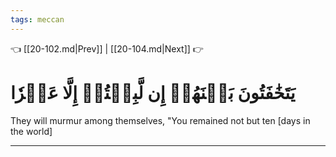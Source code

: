 ```yaml
---
tags: meccan
---
```


👈 [[20-102.md|Prev]] | [[20-104.md|Next]] 👉

# يَتَخَٰفَتُونَ بَيۡنَهُمۡ إِن لَّبِثۡتُمۡ إِلَّا عَشۡرٗا

They will murmur among themselves, "You remained not but ten [days in the world]

---

